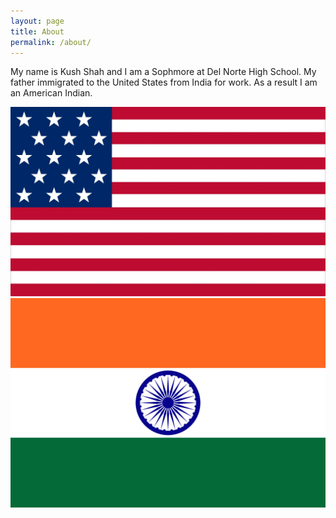 ```yaml
---
layout: page
title: About
permalink: /about/
---
```


My name is Kush Shah and I am a Sophmore at Del Norte High School.
My father immigrated to the United States from India for work.
As a result I am an American Indian.

<img src="american_flag.webp" alt="American Flag">
<img src="indian_flag.png" alt="Indian Flag">